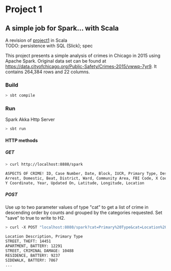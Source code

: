 # Project 1

## A simple job for Spark... with Scala

A revision of [project1](https://github.com/200413-java-spark/project-1-jeremy) in Scala  
TODO: persistence with SQL (Slick); spec

This project presents a simple analysis of crimes in Chicago in 2015 using Apache Spark.
Original data set can be found at <https://data.cityofchicago.org/Public-Safety/Crimes-2015/vwwp-7yr9>.
It contains 264,384 rows and 22 columns.

### Build

```bash
> sbt compile
```

### Run

Spark Akka Http Server

```bash
> sbt run
```

#### HTTP methods

##### GET

```bash
> curl http://localhost:8888/spark

ASPECTS OF CRIME! ID, Case Number, Date, Block, IUCR, Primary Type, Description, Location Description,
Arrest, Domestic, Beat, District, Ward, Community Area, FBI Code, X Coordinate,
Y Coordinate, Year, Updated On, Latitude, Longitude, Location
```

##### POST

Use up to two parameter values of type "cat" to get a list of crime in descending
order by counts and grouped by the categories requested. Set "save" to true to write to
H2.

```bash
> curl -X POST "localhost:8080/spark?cat=Primary%20Type&cat=Location%20Description&save=true"

Location Description, Primary Type
STREET, THEFT: 14451
APARTMENT, BATTERY: 12291
STREET, CRIMINAL DAMAGE: 10488
RESIDENCE, BATTERY: 9237
SIDEWALK, BATTERY: 7867
...
```
